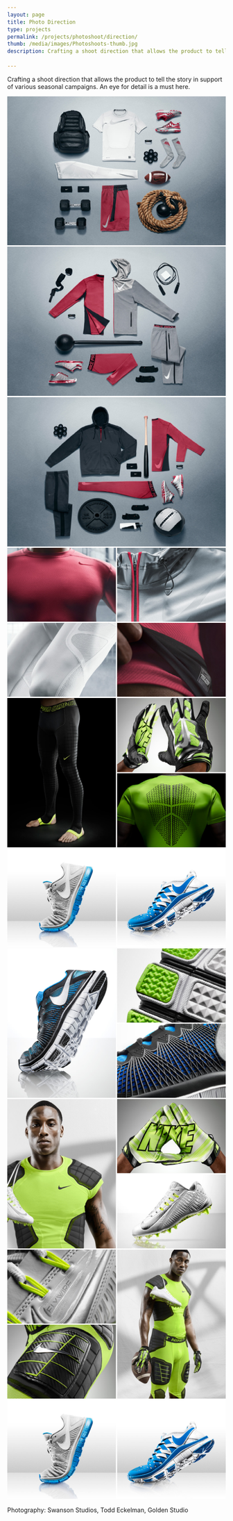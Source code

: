 ```yaml
---
layout: page
title: Photo Direction
type: projects
permalink: /projects/photoshoot/direction/
thumb: /media/images/Photoshoots-thumb.jpg
description: Crafting a shoot direction that allows the product to tell the story in support of various seasonal campaigns. An eye for detail is a must here.
  
---
```


Crafting a shoot direction that allows the product to tell the story in support of various seasonal campaigns. An eye for detail is a must here.



![](/media/images/Photoshoot1.jpg)
![](/media/images/Photoshoot2.jpg)
![](/media/images/Photoshoot3.jpg)
![](/media/images/Photoshoot4.jpg)
![](/media/images/Photoshoot5.jpg)
![](/media/images/Photoshoot6.jpg)
![](/media/images/Photoshoot7.jpg)
![](/media/images/Photoshoot8.jpg)
![](/media/images/Photoshoot9.jpg)
![](/media/images/Photoshoot10.jpg)


Photography: Swanson Studios, Todd Eckelman, Golden Studio
